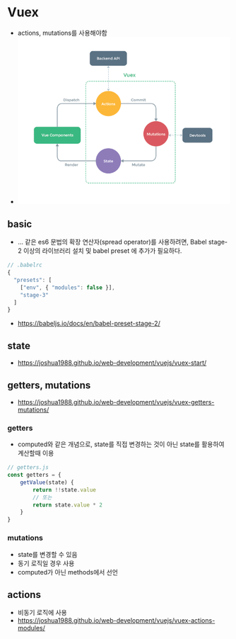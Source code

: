 # Vuex
* actions, mutations를 사용해야함
* ![vuex cycle](https://github.com/vlueviolet/vlueviolet.github.io/blob/master/works/vuejs/images/vuex.png?raw=true)

## basic
* ... 같은 es6 문법의 확장 연산자(spread operator)를 사용하려면, Babel stage-2 이상의 라이브러리 설치 및 babel preset 에 추가가 필요하다.
```javascript
// .babelrc
{
  "presets": [
    ["env", { "modules": false }],
    "stage-3"
  ]
}
```
* https://babeljs.io/docs/en/babel-preset-stage-2/

## state
* https://joshua1988.github.io/web-development/vuejs/vuex-start/

## getters, mutations
* https://joshua1988.github.io/web-development/vuejs/vuex-getters-mutations/
### getters
* computed와 같은 개념으로, state를 직접 변경하는 것이 아닌 state를 활용하여 계산할때 이용
```javascript
// getters.js
const getters = {
    getValue(state) {
        return !!state.value
        // 또는
        return state.value * 2
    }
}
```
### mutations
* state를 변경할 수 있음
* 동기 로직일 경우 사용
* computed가 아닌 methods에서 선언

## actions
* 비동기 로직에 사용
* https://joshua1988.github.io/web-development/vuejs/vuex-actions-modules/
